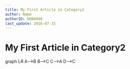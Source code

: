 ```yaml
---
title: My First Article in Category2
author: Name
authorID: D000000
last_update: 2018-07-15
---
```

# My First Article in Category2

<div class="mermaid">
graph LR
        A-->B
        B-->C
        C-->A
        D-->C
</div>
